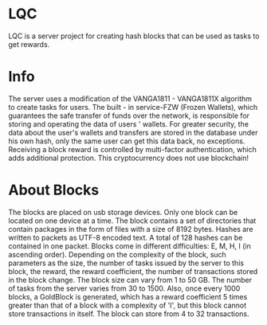# LQC
LQC is a server project for creating hash blocks that can be used as tasks to get rewards.

# Info
The server uses a modification of the VANGA1811 - VANGA1811X algorithm to create tasks for users. The built - in service-FZW (Frozen Wallets), which guarantees the safe transfer of funds over the network, is responsible for storing and operating the data of users ' wallets. For greater security, the data about the user's wallets and transfers are stored in the database under his own hash, only the same user can get this data back, no exceptions. Receiving a block reward is controlled by multi-factor authentication, which adds additional protection.
This cryptocurrency does not use blockchain!

# About Blocks
The blocks are placed on usb storage devices. Only one block can be located on one device at a time. The block contains a set of directories that contain packages in the form of files with a size of 8192 bytes. Hashes are written to packets as UTF-8 encoded text. A total of 128 hashes can be contained in one packet. Blocks come in different difficulties: E, M, H, I (in ascending order). Depending on the complexity of the block, such parameters as the size, the number of tasks issued by the server to this block, the reward, the reward coefficient, the number of transactions stored in the block change. The block size can vary from 1 to 50 GB. The number of tasks from the server varies from 30 to 1500. Also, once every 1000 blocks, a GoldBlock is generated, which has a reward coefficient 5 times greater than that of a block with a complexity of 'I', but this block cannot store transactions in itself. The block can store from 4 to 32 transactions.
